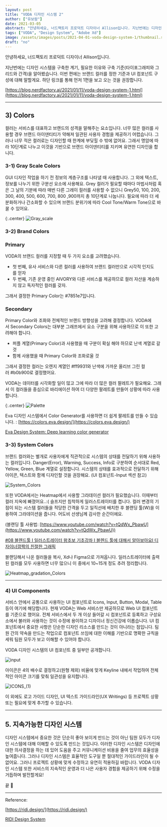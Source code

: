 ```yaml
---
layout: post
title: "VODA 디자인 시스템 2"
author: ["유보람"]
date: 2021-03-05
abstract: "안녕하세요, 너드팩토리 프로덕트 디자이너 Allison입니다. 지난번에는 디자인 시스템을 구축한 계기, 필요한 이유와 구축 기준(타이포그래피와 그리드와 간격)을 알아봤습니다. 이번 편에는 브랜드 컬러를 정한 기준과 UI 컴포넌트 구성에 대해 말할게요. 하단 링크를 통해 먼저 1편을 보고 오는 것을 권장합니다."
tags: ["VODA", "Design System", "Adobe Xd"]
image: /assets/images/posts/2021-04-01-voda-design-system-1/thumbnail.svg
draft: "no"
---
```


안녕하세요, 너드팩토리 프로덕트 디자이너 Allison입니다.

지난번에는 디자인 시스템을 구축한 계기, 필요한 이유와 구축 기준(타이포그래피와 그리드와 간격)을 알아봤습니다. 이번 편에는 브랜드 컬러를 정한 기준과 UI 컴포넌트 구성에 대해 말할게요. 하단 링크를 통해 먼저 1편을 보고 오는 것을 권장합니다.

[https://blog.nerdfactory.ai/2021/01/11/voda-design-system-1.html](https://blog.nerdfactory.ai/2021/01/11/voda-design-system-1.html)

---

## 3) Colors

컬러는 서비스를 대표하고 브랜드의 성격을 말해주는 요소입니다. 너무 많은 컬러를 사용할 경우 브랜드 아이덴티티가 약해져 일관된 사용자 경험을 제공하기 어렵습니다. 그러나 너무 적은 컬러로는 디자인할 때 한계에 부딪힐 수 밖에 없어요. 그래서 명암에 따라 10단계로 나누고 이것을 기반으로 브랜드 아이덴티티를 지키며 유연한 디자인을 합니다.

### 3-1) Gray Scale Colors

GUI 디자인 작업을 하기 전 정보의 계층구조를 나타낼 때 사용합니다. 그 외에 텍스트, 정보를 나누기 위한 구분선 요소에 사용해요. Grey 컬러가 필요할 때마다 마법사처럼 혹은 그 날의 기분에 따라 매번 다른 그레이 컬러를 사용할 수 없으니 Grey50, 100, 200, 300, 400, 500, 600, 700, 800 ,900까지 총 10단계로 나눕니다. 필요에 따라 더 세분화하거나 간소화할 수 있으며 브랜드 분위기에 따라 Cool Tone/Warm Tone으로 바꿀 수 있어요.

{:.center}
![Gray_scale](/assets/images/posts/2021-07-01-voda-design-system-2/Gray_scale.svg)

### 3-2) Brand Colors

### Primary

VODA의 브랜드 컬러를 지정할 때 두 가지 요소를 고려했습니다.

- 첫 번째, 유사 서비스와 다른 컬러를 사용하여 브랜드 컬러만으로 시각적 인지도를 얻자
- 두 번째, 기존 운영 중인 AIVORY와 다른 서비스를 제공하므로 컬러 자산을 계승하지 않고 독자적인 컬러를 갖자.

그래서 결정한 Primary Color는 #7851e7입니다.

### Secondary

Primary Color와 조화와 전체적인 브랜드 방향성을 고려해 결정합니다. VODA에서 Secondary Colors는 대부분 그래프에서 요소 구분을 위해 사용하므로 이 또한 고려해야 합니다.

- 퍼플 계열(Primary Color)과 사용했을 때 구분이 확실 해야 하므로 난색 계열로 갈 것
- 함께 사용했을 때 Primary Color와 조화로울 것

그래서 결정한 컬러는 오렌지 계열인 #ff9931와 난색에 가까운 올리브 그린 컬러 #b0b900로 결정했어요.

VODA는 데이터를 시각화할 일이 많고 그에 따라 더 많은 컬러 팔레트가 필요해요. 그래서 이 컬러들을 중심으로 바리에이션 하여 더 다양한 팔레트를 만들어 상황에 따라 사용합니다.

{:.center}
![Palette](/assets/images/posts/2021-07-01-voda-design-system-2/Palette.svg)

Eva 디자인 시스템에서 Color Generator를 사용하면 더 쉽게 팔레트를 만들 수 있습니다.
: [https://colors.eva.design/](https://colors.eva.design/)

[Eva Design System: Deep learning color generator](https://colors.eva.design)

### 3-3) System Colors

브랜드 컬러와는 별개로 사용자에게 직관적으로 시스템의 상태를 전달하기 위해 사용하는 컬러입니다. Danger(Error), Warning, Success, Info로 구분하여 순서대로 Red, Yellow, Green, Blue 계열로 설정합니다. 시스템의 상태를 효과적으로 전달하기 위해 아이콘, 텍스트와 함께 디자인할 것을 권장해요. (UI 컴포넌트-Input 섹션 참고)

![System_Colors](/assets/images/posts/2021-07-01-voda-design-system-2/System_Colors.svg)

또한 VODA에서는 Heatmap에서 사용할 그라데이션 컬러가 필요했습니다. 이때부터 컬러 지옥에 빠졌어요..:( 슬프지만 침착하게 일러스트레이터를 켭니다. 컬러 변경의 기점이 되는 시스템 컬러들을 적당한 간격을 두고 일직선에 배치한 후 블랜딩 툴(W)을 이용하여 그라데이션을 줍니다. 어도비 선생님께 감사한 순간이에요.

(블랜딩 툴 사용법: [https://www.youtube.com/watch?v=tQdWx_PbawU](https://www.youtube.com/watch?v=tQdWx_PbawU))

[#08 블렌드툴 I 일러스트레이터 왕초보 기초강좌 I 블렌드 툴에 대해서 알아보아요I 디자이너깜짝의 친절한 그래픽](https://www.youtube.com/watch?v=tQdWx_PbawU)

블랜딩해서 나온 컬러들을 복사, Xd나 Figma으로 가져옵니다. 일러스트레이터에 출력 된 컬러를 모두 사용하면 너무 많으니 이 중에서 10~15개 정도 추려 정리합니다.

![Heatmap_gradation_Colors](/assets/images/posts/2021-07-01-voda-design-system-2/Heatmap_gradation_Colors.svg)

---

### 4) UI Components

서비스 안에서 공통으로 사용하는 UI 컴포넌트로 Icons, Input, Button, Modal, Table 등이 여기에 해당합니다. 현재 VODA는 Web 서비스만 제공하므로 Web UI 컴포넌트를 기준으로 했어요. 전체 서비스에서 두 개 이상 들어갈 시 컴포넌트로 등록하고 구성요소에서 불러와 사용하는 것이 수정에 용이하고 디자이너 정신건강에 이롭습니다. UI 컴포넌트에서 중요한 사항은 단순한 디자인 리소스를 만드는 것이 아니라는 점입니다. 팀원 간의 약속을 만드는 작업으로 컴포넌트 쓰임에 대한 이해를 기반으로 명확한 규칙을 세워 팀원 모두가 보고 이해할 수 있어야 합니다.

VODA 디자인 시스템의 UI 컴포넌트 중 일부만 공개합니다.

![input](/assets/images/posts/2021-07-01-voda-design-system-2/input.svg)

아이콘은 4의 배수로 결정하고(원형 제외) 비율에 맞게 Keyline 내에서 작업하여 전체적인 아이콘 크기를 맞춰 일관성을 유지합니다.

![ICONS_(1)](</assets/images/posts/2021-07-01-voda-design-system-2/ICONS_(1).svg>)

이 외에도 로고 가이드 디자인, UI 텍스트 가이드라인(UX Writings) 등 프로젝트 상황 또는 필요에 맞게 추가할 수 있습니다.

---

## 5. 지속가능한 디자인 시스템

디자인 시스템에서 중요한 것은 단순히 좋아 보이게 만드는 것이 아닌 팀원 모두가 디자인 시스템에 대해 이해할 수 있도록 만드는 것입니다. 이러한 디자인 시스템은 디자인에 대한 의사결정을 하는 데 있어 도움을 주고 커뮤니케이션 비용을 줄여 업무의 효율성을 높여줍니다. 그러나 디자인 시스템은 효율적인 도구일 뿐 절대적인 가이드라인이 될 수 없어요. 그러니 프로젝트 상황에 맞게 수정하고 유연히 적용하길 바랍니다. VODA 디자인 시스템 또한 서비스의 지속적인 운영과 더 나은 사용자 경험을 제공하기 위해 수정을 거듭하며 발전할게요!

끝 🙌

---

Reference:

[https://ridi.design/](https://ridi.design/)

[RIDI Design System](https://ridi.design/)
